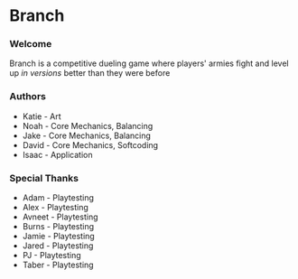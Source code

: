 # Branch

### Welcome

Branch is a competitive dueling game where players' armies fight and level up *in versions* better than they were before

### Authors

* Katie - Art
* Noah - Core Mechanics, Balancing
* Jake - Core Mechanics, Balancing
* David - Core Mechanics, Softcoding
* Isaac - Application

### Special Thanks

* Adam - Playtesting
* Alex - Playtesting
* Avneet - Playtesting
* Burns - Playtesting
* Jamie - Playtesting
* Jared - Playtesting
* PJ - Playtesting
* Taber - Playtesting
